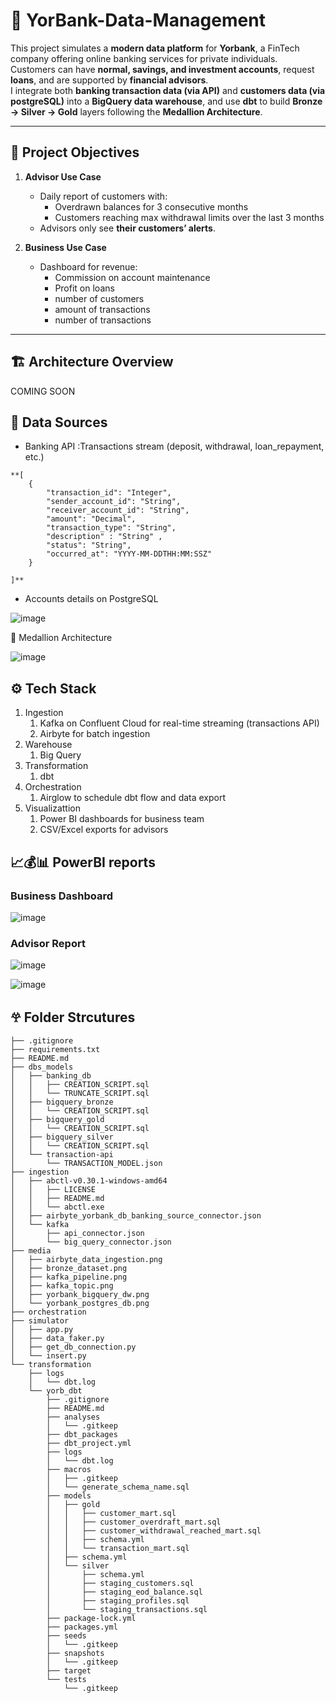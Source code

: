 # 🏦 YorBank-Data-Management

This project simulates a **modern data platform** for **Yorbank**, a FinTech company offering online banking services for private individuals.  
Customers can have **normal, savings, and investment accounts**, request **loans**, and are supported by **financial advisors**.  
I integrate both **banking transaction data (via API)** and **customers data (via postgreSQL)** into a **BigQuery data warehouse**, and use **dbt** to build **Bronze → Silver → Gold** layers following the **Medallion Architecture**.

---

## 🚀 Project Objectives

1. **Advisor Use Case**
   - Daily report of customers with:
     - Overdrawn balances for 3 consecutive months  
     - Customers reaching max withdrawal limits over the last 3 months  
   - Advisors only see **their customers’ alerts**.

2. **Business Use Case**
   - Dashboard for revenue:
     - Commission on account maintenance  
     - Profit on loans  
     - number of customers
     - amount of transactions
     - number of transactions

---

## 🏗️ Architecture Overview

COMING SOON

## 📂 Data Sources

- Banking API :Transactions stream (deposit, withdrawal, loan_repayment, etc.)
```
**[
    {
        "transaction_id": "Integer",
        "sender_account_id": "String",
        "receiver_account_id": "String",
        "amount": "Decimal",
        "transaction_type": "String",
        "description" : "String" ,
        "status": "String",
        "occurred_at": "YYYY-MM-DDTHH:MM:SSZ"
    }

]**
```
- Accounts details on PostgreSQL

![image](media/yorbank_postgres_db.png)

🧱 Medallion Architecture

![image](media/yorbank_bigquery_dw.png)


## ⚙️ Tech Stack
1. Ingestion
   1. Kafka on Confluent Cloud for real-time streaming (transactions API)
   2. Airbyte for batch ingestion
2. Warehouse
   1. Big Query
3. Transformation
   1. dbt
4. Orchestration
   1. Airglow to schedule dbt flow and data export
5. Visualizattion
   1. Power BI dashboards for business team
   2. CSV/Excel exports for advisors

## 📈💰📊 PowerBI reports

### Business Dashboard

![image](media/yorbank_dashboard.png)

### Advisor Report

![image](media/advisor_report_page_1.png)

![image](media/advisor_report_page_2.png)

## 𖣂 Folder Strcutures
```
├── .gitignore
├── requirements.txt
├── README.md
├── dbs_models
│   ├── banking_db
│   │   ├── CREATION_SCRIPT.sql
│   │   └── TRUNCATE_SCRIPT.sql
│   ├── bigquery_bronze
│   │   └── CREATION_SCRIPT.sql
│   ├── bigquery_gold
│   │   └── CREATION_SCRIPT.sql
│   ├── bigquery_silver
│   │   └── CREATION_SCRIPT.sql
│   └── transaction-api
│       └── TRANSACTION_MODEL.json
├── ingestion
│   ├── abctl-v0.30.1-windows-amd64
│   │   ├── LICENSE
│   │   ├── README.md
│   │   └── abctl.exe
│   ├── airbyte_yorbank_db_banking_source_connector.json
│   └── kafka
│       ├── api_connector.json
│       └── big_query_connector.json
├── media
│   ├── airbyte_data_ingestion.png
│   ├── bronze_dataset.png
│   ├── kafka_pipeline.png
│   ├── kafka_topic.png
│   ├── yorbank_bigquery_dw.png
│   └── yorbank_postgres_db.png
├── orchestration
├── simulator
│   ├── app.py
│   ├── data_faker.py
│   ├── get_db_connection.py
│   └── insert.py
└── transformation
    ├── logs
    │   └── dbt.log
    └── yorb_dbt
        ├── .gitignore
        ├── README.md
        ├── analyses
        │   └── .gitkeep
        ├── dbt_packages
        ├── dbt_project.yml
        ├── logs
        │   └── dbt.log
        ├── macros
        │   ├── .gitkeep
        │   └── generate_schema_name.sql
        ├── models
        │   ├── gold
        │   │   ├── customer_mart.sql
        │   │   ├── customer_overdraft_mart.sql
        │   │   ├── customer_withdrawal_reached_mart.sql
        │   │   ├── schema.yml
        │   │   └── transaction_mart.sql
        │   ├── schema.yml
        │   └── silver
        │       ├── schema.yml
        │       ├── staging_customers.sql
        │       ├── staging_eod_balance.sql
        │       ├── staging_profiles.sql
        │       └── staging_transactions.sql
        ├── package-lock.yml
        ├── packages.yml
        ├── seeds
        │   └── .gitkeep
        ├── snapshots
        │   └── .gitkeep
        ├── target
        └── tests
            └── .gitkeep
```




